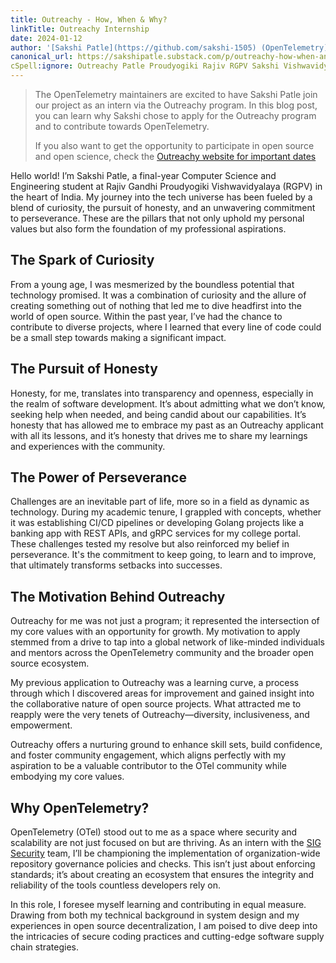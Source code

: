 ```yaml
---
title: Outreachy - How, When & Why?
linkTitle: Outreachy Internship
date: 2024-01-12
author: '[Sakshi Patle](https://github.com/sakshi-1505) (OpenTelemetry)'
canonical_url: https://sakshipatle.substack.com/p/outreachy-how-when-and-why
cSpell:ignore: Outreachy Patle Proudyogiki Rajiv RGPV Sakshi Vishwavidyalaya
---
```


> The OpenTelemetry maintainers are excited to have Sakshi Patle join our
> project as an intern via the Outreachy program. In this blog post, you can
> learn why Sakshi chose to apply for the Outreachy program and to contribute
> towards OpenTelemetry.
>
> If you also want to get the opportunity to participate in open source and open
> science, check the
> [Outreachy website for important dates](https://www.outreachy.org/)

Hello world! I’m Sakshi Patle, a final-year Computer Science and Engineering
student at Rajiv Gandhi Proudyogiki Vishwavidyalaya (RGPV) in the heart of
India. My journey into the tech universe has been fueled by a blend of
curiosity, the pursuit of honesty, and an unwavering commitment to perseverance.
These are the pillars that not only uphold my personal values but also form the
foundation of my professional aspirations.

## The Spark of Curiosity

From a young age, I was mesmerized by the boundless potential that technology
promised. It was a combination of curiosity and the allure of creating something
out of nothing that led me to dive headfirst into the world of open source.
Within the past year, I’ve had the chance to contribute to diverse projects,
where I learned that every line of code could be a small step towards making a
significant impact.

## The Pursuit of Honesty

Honesty, for me, translates into transparency and openness, especially in the
realm of software development. It’s about admitting what we don’t know, seeking
help when needed, and being candid about our capabilities. It’s honesty that has
allowed me to embrace my past as an Outreachy applicant with all its lessons,
and it’s honesty that drives me to share my learnings and experiences with the
community.

## The Power of Perseverance

Challenges are an inevitable part of life, more so in a field as dynamic as
technology. During my academic tenure, I grappled with concepts, whether it was
establishing CI/CD pipelines or developing Golang projects like a banking app
with REST APIs, and gRPC services for my college portal. These challenges tested
my resolve but also reinforced my belief in perseverance. It's the commitment to
keep going, to learn and to improve, that ultimately transforms setbacks into
successes.

## The Motivation Behind Outreachy

Outreachy for me was not just a program; it represented the intersection of my
core values with an opportunity for growth. My motivation to apply stemmed from
a drive to tap into a global network of like-minded individuals and mentors
across the OpenTelemetry community and the broader open source ecosystem.

My previous application to Outreachy was a learning curve, a process through
which I discovered areas for improvement and gained insight into the
collaborative nature of open source projects. What attracted me to reapply were
the very tenets of Outreachy—diversity, inclusiveness, and empowerment.

Outreachy offers a nurturing ground to enhance skill sets, build confidence, and
foster community engagement, which aligns perfectly with my aspiration to be a
valuable contributor to the OTel community while embodying my core values.

## Why OpenTelemetry?

OpenTelemetry (OTel) stood out to me as a space where security and scalability
are not just focused on but are thriving. As an intern with the
[SIG Security](https://github.com/open-telemetry/sig-security) team, I’ll be
championing the implementation of organization-wide repository governance
policies and checks. This isn’t just about enforcing standards; it’s about
creating an ecosystem that ensures the integrity and reliability of the tools
countless developers rely on.

In this role, I foresee myself learning and contributing in equal measure.
Drawing from both my technical background in system design and my experiences in
open source decentralization, I am poised to dive deep into the intricacies of
secure coding practices and cutting-edge software supply chain strategies.
